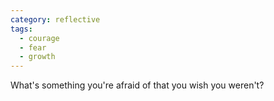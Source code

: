 ```yaml
---
category: reflective
tags:
  - courage
  - fear
  - growth
---
```


What's something you're afraid of that you wish you weren't?
